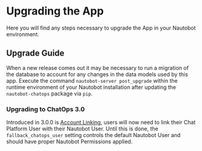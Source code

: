 # Upgrading the App

Here you will find any steps necessary to upgrade the App in your Nautobot environment.

## Upgrade Guide

When a new release comes out it may be necessary to run a migration of the database to account for any changes in the data models used by this app. Execute the command `nautobot-server post_upgrade` within the runtime environment of your Nautobot installation after updating the `nautobot-chatops` package via `pip`.

### Upgrading to ChatOps 3.0

Introduced in 3.0.0 is [Account Linking](../models/chatopsaccountlink.md), users will now need to link their Chat Platform User with their Nautobot User. Until this is done, the `fallback_chatops_user` setting controls the default Nautobot User and should have proper Nautobot Permissions applied.
